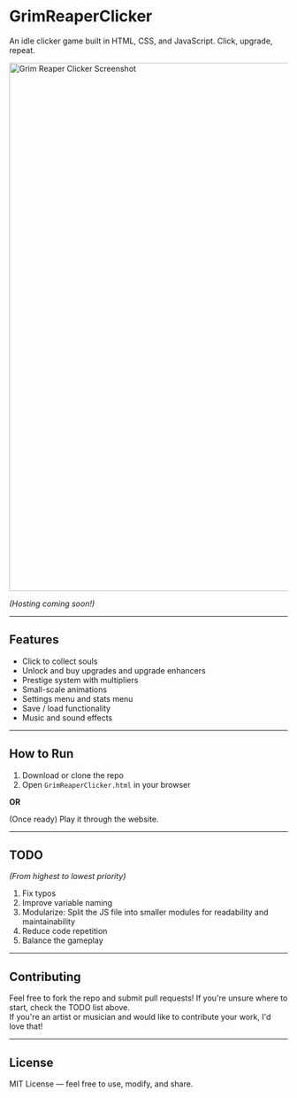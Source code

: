 # GrimReaperClicker

An idle clicker game built in HTML, CSS, and JavaScript. Click, upgrade, repeat.

<img width="1919" height="954" alt="Grim Reaper Clicker Screenshot" src="https://github.com/user-attachments/assets/02c163e4-126b-41c8-8e87-bb35398edaa8" />

*(Hosting coming soon!)*

---

## Features

- Click to collect souls
- Unlock and buy upgrades and upgrade enhancers
- Prestige system with multipliers
- Small-scale animations
- Settings menu and stats menu
- Save / load functionality
- Music and sound effects

---

## How to Run

1. Download or clone the repo
2. Open `GrimReaperClicker.html` in your browser

**OR**

(Once ready) Play it through the website.

---

## TODO

*(From highest to lowest priority)*

1. Fix typos
2. Improve variable naming
3. Modularize: Split the JS file into smaller modules for readability and maintainability
4. Reduce code repetition
5. Balance the gameplay

---

## Contributing

Feel free to fork the repo and submit pull requests! If you're unsure where to start, check the TODO list above.  
If you're an artist or musician and would like to contribute your work, I'd love that!

---

## License

MIT License — feel free to use, modify, and share.
